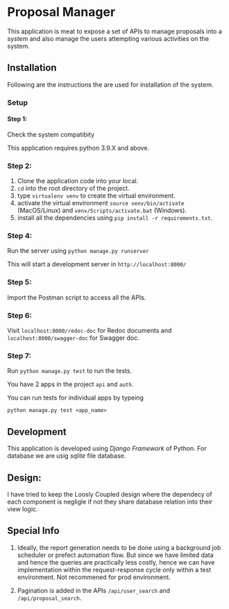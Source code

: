 
# Proposal Manager

This application is meat to expose a set of APIs to manage proposals into
a system and also manage the users attempting various activities on the system.

## Installation

Following are the instructions the are used for installation of the system.

### Setup

#### Step 1:
Check the system compatibity

This application requires python 3.9.X and above.

### Step 2:

1. Clone the application code into your local.
2. ``cd`` into the root directory of the project.
3. type ``virtualenv venv`` to create the virtual environment.
4. activate the virtual environment ``source venv/bin/activate`` (MacOS/Linux) and ``venv/Scripts/activate.bat`` (Windows).
5. install all the dependencies using ``pip install -r requirements.txt``.

### Step 4:

Run the server using
```python manage.py runserver```

This will start a development server in ``http://localhost:8000/``

### Step 5:

Import the Postman script to access all the APIs.

### Step 6:

Visit ``localhost:8000/redoc-doc`` for Redoc documents and ``localhost:8000/swagger-doc`` for Swagger doc.

### Step 7:

Run ``python manage.py test`` to run the tests.

You have 2 apps in the project ``api`` and ``auth``.

You can run tests for individual apps by typeing

``python manage.py test <app_name>``


## Development

This application is developed using *Django Framework* of Python.
For database we are usig *sqlite* file database.


## Design:

I have tried to keep the Loosly Coupled design where the dependecy of 
each component is negligle if not they share database relation into 
their view logic.

## Special Info

1. Ideally, the report generation needs to be done using a background 
job scheduler or prefect automation flow. But since we have limited 
data and hence the queries are practically less costly, hence we can 
have implementation within the request-response cycle only within a 
test environment. Not recommened for prod environment.

2. Pagination is added in the APIs ``/api/user_search`` and ``/api/proposal_search``.
